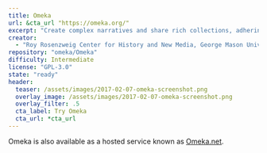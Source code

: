 ```yaml
---
title: Omeka
url: &cta_url "https://omeka.org/"
excerpt: "Create complex narratives and share rich collections, adhering to Dublin Core standards with Omeka on your server, designed for scholars, museums, libraries, archives, and enthusiasts."
creator:
  - "Roy Rosenzweig Center for History and New Media, George Mason University"
repository: "omeka/Omeka"
difficulty: Intermediate
license: "GPL-3.0"
state: "ready"
header:
  teaser: /assets/images/2017-02-07-omeka-screenshot.png
  overlay_image: /assets/images/2017-02-07-omeka-screenshot.png
  overlay_filter: .5
  cta_label: Try Omeka
  cta_url: *cta_url
---
```


Omeka is also available as a hosted service known as [Omeka.net](http://www.omeka.net/).
